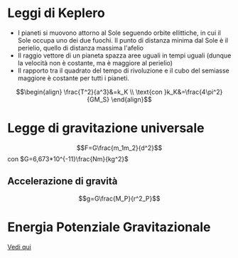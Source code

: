 # Leggi di Keplero
- I pianeti si muovono attorno al Sole seguendo orbite ellittiche, in cui il Sole occupa uno dei due fuochi. Il punto di distanza minima dal Sole è il perielio, quello di distanza massima l'afelio
- Il raggio vettore di un pianeta spazza aree uguali in tempi uguali (dunque la velocità non è costante, ma è maggiore al perielio)
- Il rapporto tra il quadrato del tempo di rivoluzione e il cubo del semiasse maggiore è costante per tutti i pianeti.

$$\begin{align}
\frac{T^2}{a^3}&=k_K \\
\text{con }k_K&=\frac{4\pi^2}{GM_S}
\end{align}$$

# Legge di gravitazione universale
$$F=G\frac{m_1m_2}{d^2}$$
con $G=6,673*10^{-11}\frac{Nm}{kg^2}$  

## Accelerazione di gravità
$$g=G\frac{M_P}{r^2_P}$$

# Energia Potenziale Gravitazionale
[Vedi qui](Energia/#Energia%20Potenziale%20Gravitazionale)
